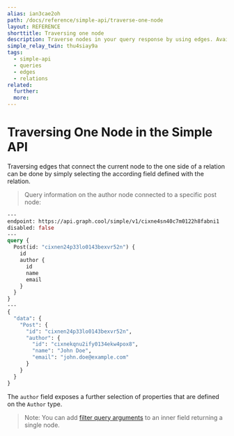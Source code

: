 ```yaml
---
alias: ian3cae2oh
path: /docs/reference/simple-api/traverse-one-node
layout: REFERENCE
shorttitle: Traversing one node
description: Traverse nodes in your query response by using edges. Available edges in the GraphQL schema depend on types and relations in your backend.
simple_relay_twin: thu4siay9a
tags:
  - simple-api
  - queries
  - edges
  - relations
related:
  further:
  more:
---
```


# Traversing One Node in the Simple API

Traversing edges that connect the current node to the one side of a relation can be done by simply selecting the according field defined with the relation.

> Query information on the author node connected to a specific post node:

```graphql
---
endpoint: https://api.graph.cool/simple/v1/cixne4sn40c7m0122h8fabni1
disabled: false
---
query {
  Post(id: "cixnen24p33lo0143bexvr52n") {
    id
    author {
      id
      name
      email
    }
  }
}
---
{
  "data": {
    "Post": {
      "id": "cixnen24p33lo0143bexvr52n",
      "author": {
        "id": "cixnekqnu2ify0134ekw4pox8",
        "name": "John Doe",
        "email": "john.doe@example.com"
      }
    }
  }
}
```

The `author` field exposes a further selection of properties that are defined on the `Author` type.

> Note: You can add [filter query arguments]() to an inner field returning a single node.
